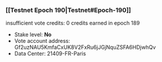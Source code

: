 ### [[Testnet Epoch 190|Testnet#Epoch-190]]
insufficient vote credits: 0 credits earned in epoch 189
* Stake level: **No**
* Vote account address: Gf2uzNAU5KmfaCxUK8V2FxRu6jJGjNquZSFA6HDjwhQv
* Data Center: 21409-FR-Paris